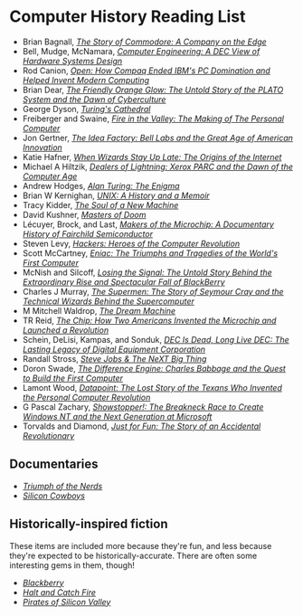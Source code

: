 Computer History Reading List
=============================

- Brian Bagnall, *[The Story of Commodore: A Company on the Edge](https://www.amazon.com/gp/product/0973864907)*
- Bell, Mudge, McNamara, *[Computer Engineering: A DEC View of Hardware Systems Design](https://www.amazon.com/Computer-Engineering-Hardware-Systems-Design/dp/1483207676)*
- Rod Canion, *[Open: How Compaq Ended IBM's PC Domination and Helped Invent Modern Computing](https://www.amazon.com/Open-Compaq-Domination-Helped-Computing/dp/1937856992)*
- Brian Dear, *[The Friendly Orange Glow: The Untold Story of the PLATO System and the Dawn of Cyberculture](https://www.amazon.com/Friendly-Orange-Glow-Untold-Cyberculture/dp/1101871555)*
- George Dyson, *[Turing's Cathedral](https://www.amazon.com/Turings-Cathedral-Origins-Digital-Universe/dp/1400075998)*
- Freiberger and Swaine, *[Fire in the Valley: The Making of The Personal Computer](https://www.amazon.com/Fire-Valley-Birth-Personal-Computer-dp-1937785769/dp/1937785769)*
- Jon Gertner, *[The Idea Factory: Bell Labs and the Great Age of American Innovation](https://www.amazon.com/Idea-Factory-Great-American-Innovation/dp/0143122797)*
- Katie Hafner, *[When Wizards Stay Up Late: The Origins of the Internet](https://www.amazon.com/Where-Wizards-Stay-Up-Late/dp/0684832674)*
- Michael A Hiltzik, *[Dealers of Lightning: Xerox PARC and the Dawn of the Computer Age](https://www.amazon.com/Dealers-Lightning-Xerox-PARC-Computer/dp/0887309895)*
- Andrew Hodges, *[Alan Turing: The Enigma](https://www.amazon.com/Alan-Turing-Enigma-Inspired-Imitation/dp/069116472X)*
- Brian W Kernighan, *[UNIX: A History and a Memoir](https://www.amazon.com/UNIX-History-Memoir-Brian-Kernighan/dp/1695978552)*
- Tracy Kidder, *[The Soul of a New Machine](https://www.amazon.com/Supermen-Seymour-Technical-Wizards-Supercomputer/dp/0471048852)*
- David Kushner, *[Masters of Doom](https://www.amazon.com/Masters-Doom-Created-Transformed-Culture/dp/0812972155)*
- Lécuyer, Brock, and Last, *[Makers of the Microchip: A Documentary History of Fairchild Semiconductor](https://www.amazon.com/Makers-Microchip-Documentary-Fairchild-Semiconductor/dp/0262014246)*
- Steven Levy, *[Hackers: Heroes of the Computer Revolution](https://www.amazon.com/Hackers-Heroes-Computer-Revolution-Anniversary-ebook/dp/B003PDMKIY)*
- Scott McCartney, *[Eniac: The Triumphs and Tragedies of the World's First Computer](https://www.amazon.com/Eniac-Triumphs-Tragedies-Worlds-Computer/dp/0802713483)*
- McNish and Silcoff, *[Losing the Signal: The Untold Story Behind the Extraordinary Rise and Spectacular Fall of BlackBerry](https://www.amazon.com/Losing-Signal-Extraordinary-Spectacular-BlackBerry-ebook/dp/B00Q20ASVS)*
- Charles J Murray, *[The Supermen: The Story of Seymour Cray and the Technical Wizards Behind the Supercomputer](https://www.amazon.com/Supermen-Seymour-Technical-Wizards-Supercomputer/dp/0471048852)*
- M Mitchell Waldrop, *[The Dream Machine](https://www.amazon.com/Dream-Machine-M-Mitchell-Waldrop/dp/1732265119)*
- TR Reid, *[The Chip: How Two Americans Invented the Microchip and Launched a Revolution](https://www.amazon.com/Chip-Americans-Invented-Microchip-Revolution-ebook/dp/B000XU4UT4)*
- Schein, DeLisi, Kampas, and Sonduk, *[DEC Is Dead, Long Live DEC: The Lasting Legacy of Digital Equipment Corporation](https://www.amazon.com/DEC-Dead-Long-Live-Corporation/dp/1576753050)*
- Randall Stross, *[Steve Jobs & The NeXT Big Thing](https://www.amazon.com/Steve-Jobs-NeXT-Big-Thing-ebook/dp/B006VOM5V6)*
- Doron Swade, *[The Difference Engine: Charles Babbage and the Quest to Build the First Computer](https://www.amazon.com/Difference-Engine-Charles-Babbage-Computer/dp/0142001449)*
- Lamont Wood, *[Datapoint: The Lost Story of the Texans Who Invented the Personal Computer Revolution](https://www.amazon.com/Datapoint-Invented-Personal-Computer-Revolution/dp/1936449366)*
- G Pascal Zachary, *[Showstopper!: The Breakneck Race to Create Windows NT and the Next Generation at Microsoft](https://www.amazon.com/Showstopper-Breakneck-Windows-Generation-Microsoft-ebook/dp/B00J5X5E9U)*
- Torvalds and Diamond, *[Just for Fun: The Story of an Accidental Revolutionary](https://www.amazon.com/Just-Fun-Story-Accidental-Revolutionary/dp/0066620732)*


Documentaries
-------------

- *[Triumph of the Nerds](https://en.wikipedia.org/wiki/Triumph_of_the_Nerds)*
- *[Silicon Cowboys](https://www.imdb.com/title/tt4938484/)*


Historically-inspired fiction
-----------------------------

These items are included more because they're fun, and less because they're expected to be historically-accurate.
There are often some interesting gems in them, though!

- *[Blackberry](https://www.imdb.com/title/tt21867434/)*
- *[Halt and Catch Fire](https://www.imdb.com/title/tt2543312/)*
- *[Pirates of Silicon Valley](https://www.imdb.com/title/tt0168122/)*

